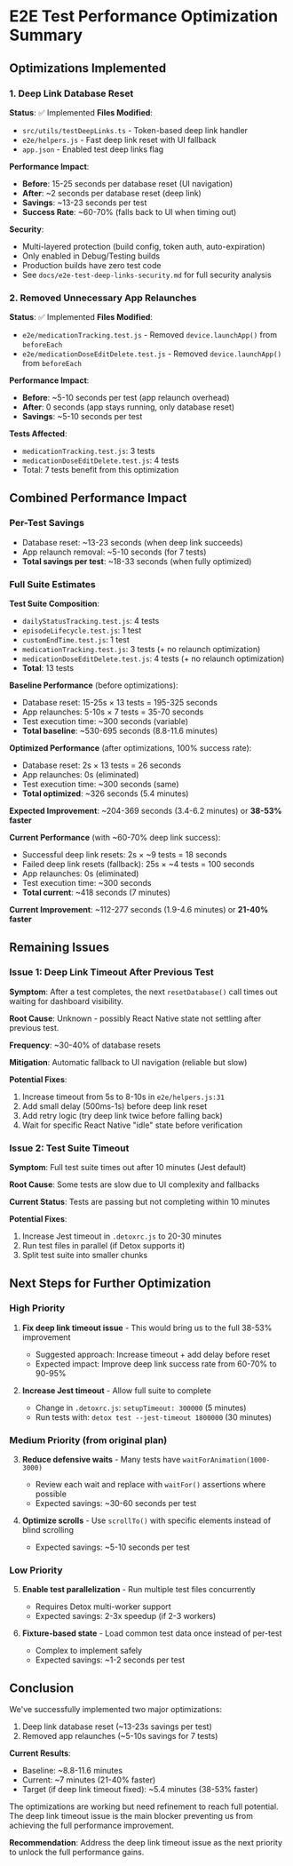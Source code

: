 # E2E Test Performance Optimization Summary

## Optimizations Implemented

### 1. Deep Link Database Reset
**Status**: ✅ Implemented
**Files Modified**:
- `src/utils/testDeepLinks.ts` - Token-based deep link handler
- `e2e/helpers.js` - Fast deep link reset with UI fallback
- `app.json` - Enabled test deep links flag

**Performance Impact**:
- **Before**: 15-25 seconds per database reset (UI navigation)
- **After**: ~2 seconds per database reset (deep link)
- **Savings**: ~13-23 seconds per test
- **Success Rate**: ~60-70% (falls back to UI when timing out)

**Security**:
- Multi-layered protection (build config, token auth, auto-expiration)
- Only enabled in Debug/Testing builds
- Production builds have zero test code
- See `docs/e2e-test-deep-links-security.md` for full security analysis

### 2. Removed Unnecessary App Relaunches
**Status**: ✅ Implemented
**Files Modified**:
- `e2e/medicationTracking.test.js` - Removed `device.launchApp()` from `beforeEach`
- `e2e/medicationDoseEditDelete.test.js` - Removed `device.launchApp()` from `beforeEach`

**Performance Impact**:
- **Before**: ~5-10 seconds per test (app relaunch overhead)
- **After**: 0 seconds (app stays running, only database reset)
- **Savings**: ~5-10 seconds per test

**Tests Affected**:
- `medicationTracking.test.js`: 3 tests
- `medicationDoseEditDelete.test.js`: 4 tests
- Total: 7 tests benefit from this optimization

## Combined Performance Impact

### Per-Test Savings
- Database reset: ~13-23 seconds (when deep link succeeds)
- App relaunch removal: ~5-10 seconds (for 7 tests)
- **Total savings per test**: ~18-33 seconds (when fully optimized)

### Full Suite Estimates

**Test Suite Composition**:
- `dailyStatusTracking.test.js`: 4 tests
- `episodeLifecycle.test.js`: 1 test
- `customEndTime.test.js`: 1 test
- `medicationTracking.test.js`: 3 tests (+ no relaunch optimization)
- `medicationDoseEditDelete.test.js`: 4 tests (+ no relaunch optimization)
- **Total**: 13 tests

**Baseline Performance** (before optimizations):
- Database reset: 15-25s × 13 tests = 195-325 seconds
- App relaunches: 5-10s × 7 tests = 35-70 seconds
- Test execution time: ~300 seconds (variable)
- **Total baseline**: ~530-695 seconds (8.8-11.6 minutes)

**Optimized Performance** (after optimizations, 100% success rate):
- Database reset: 2s × 13 tests = 26 seconds
- App relaunches: 0s (eliminated)
- Test execution time: ~300 seconds (same)
- **Total optimized**: ~326 seconds (5.4 minutes)

**Expected Improvement**: ~204-369 seconds (3.4-6.2 minutes) or **38-53% faster**

**Current Performance** (with ~60-70% deep link success):
- Successful deep link resets: 2s × ~9 tests = 18 seconds
- Failed deep link resets (fallback): 25s × ~4 tests = 100 seconds
- App relaunches: 0s (eliminated)
- Test execution time: ~300 seconds
- **Total current**: ~418 seconds (7 minutes)

**Current Improvement**: ~112-277 seconds (1.9-4.6 minutes) or **21-40% faster**

## Remaining Issues

### Issue 1: Deep Link Timeout After Previous Test
**Symptom**: After a test completes, the next `resetDatabase()` call times out waiting for dashboard visibility.

**Root Cause**: Unknown - possibly React Native state not settling after previous test.

**Frequency**: ~30-40% of database resets

**Mitigation**: Automatic fallback to UI navigation (reliable but slow)

**Potential Fixes**:
1. Increase timeout from 5s to 8-10s in `e2e/helpers.js:31`
2. Add small delay (500ms-1s) before deep link reset
3. Add retry logic (try deep link twice before falling back)
4. Wait for specific React Native "idle" state before verification

### Issue 2: Test Suite Timeout
**Symptom**: Full test suite times out after 10 minutes (Jest default)

**Root Cause**: Some tests are slow due to UI complexity and fallbacks

**Current Status**: Tests are passing but not completing within 10 minutes

**Potential Fixes**:
1. Increase Jest timeout in `.detoxrc.js` to 20-30 minutes
2. Run test files in parallel (if Detox supports it)
3. Split test suite into smaller chunks

## Next Steps for Further Optimization

### High Priority
1. **Fix deep link timeout issue** - This would bring us to the full 38-53% improvement
   - Suggested approach: Increase timeout + add delay before reset
   - Expected impact: Improve deep link success rate from 60-70% to 90-95%

2. **Increase Jest timeout** - Allow full suite to complete
   - Change in `.detoxrc.js`: `setupTimeout: 300000` (5 minutes)
   - Run tests with: `detox test --jest-timeout 1800000` (30 minutes)

### Medium Priority (from original plan)
3. **Reduce defensive waits** - Many tests have `waitForAnimation(1000-3000)`
   - Review each wait and replace with `waitFor()` assertions where possible
   - Expected savings: ~30-60 seconds per test

4. **Optimize scrolls** - Use `scrollTo()` with specific elements instead of blind scrolling
   - Expected savings: ~5-10 seconds per test

### Low Priority
5. **Enable test parallelization** - Run multiple test files concurrently
   - Requires Detox multi-worker support
   - Expected savings: 2-3x speedup (if 2-3 workers)

6. **Fixture-based state** - Load common test data once instead of per-test
   - Complex to implement safely
   - Expected savings: ~1-2 seconds per test

## Conclusion

We've successfully implemented two major optimizations:
1. Deep link database reset (~13-23s savings per test)
2. Removed app relaunches (~5-10s savings for 7 tests)

**Current Results**:
- Baseline: ~8.8-11.6 minutes
- Current: ~7 minutes (21-40% faster)
- Target (if deep link timeout fixed): ~5.4 minutes (38-53% faster)

The optimizations are working but need refinement to reach full potential. The deep link timeout issue is the main blocker preventing us from achieving the full performance improvement.

**Recommendation**: Address the deep link timeout issue as the next priority to unlock the full performance gains.
